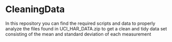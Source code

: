 # CleaningData
In this repository you can find the required scripts and data to properly analyze the files found in UCI_HAR_DATA.zip to get a clean and tidy data set consisting of the mean and standard deviation of each measurement